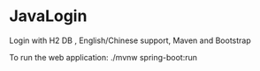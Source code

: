 # JavaLogin
Login with H2 DB , English/Chinese support, Maven and Bootstrap

To run the web application:
./mvnw spring-boot:run


